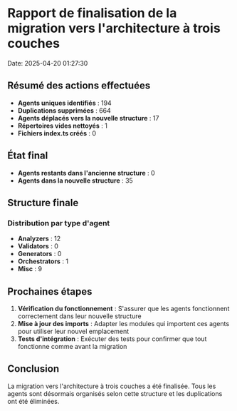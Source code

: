 # Rapport de finalisation de la migration vers l'architecture à trois couches

Date: 2025-04-20 01:27:30

## Résumé des actions effectuées

- **Agents uniques identifiés** : 194
- **Duplications supprimées** : 664
- **Agents déplacés vers la nouvelle structure** : 17
- **Répertoires vides nettoyés** : 1
- **Fichiers index.ts créés** : 0

## État final

- **Agents restants dans l'ancienne structure** : 0
- **Agents dans la nouvelle structure** : 35

## Structure finale

### Distribution par type d'agent

- **Analyzers** : 12
- **Validators** : 0
- **Generators** : 0
- **Orchestrators** : 1
- **Misc** : 9

## Prochaines étapes

1. **Vérification du fonctionnement** : S'assurer que les agents fonctionnent correctement dans leur nouvelle structure
2. **Mise à jour des imports** : Adapter les modules qui importent ces agents pour utiliser leur nouvel emplacement
3. **Tests d'intégration** : Exécuter des tests pour confirmer que tout fonctionne comme avant la migration

## Conclusion

La migration vers l'architecture à trois couches a été finalisée. Tous les agents sont désormais organisés selon cette structure et les duplications ont été éliminées.
